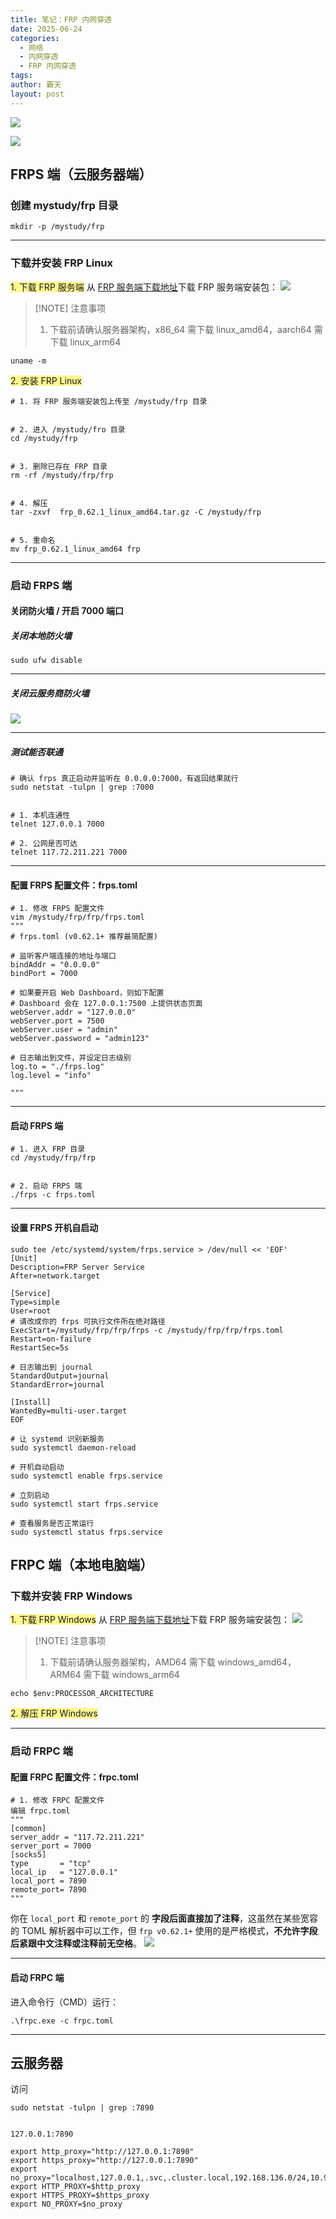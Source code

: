 ```yaml
---
title: 笔记：FRP 内网穿透
date: 2025-06-24
categories:
  - 网络
  - 内网穿透
  - FRP 内网穿透
tags: 
author: 霸天
layout: post
---
```

![](image-20250624100920194.png)

![](image-20250624100936818.png)






## FRPS 端（云服务器端）

### 创建 mystudy/frp 目录

```
mkdir -p /mystudy/frp
```

---

### 下载并安装 FRP Linux

<span style="background:#fff88f">1. 下载 FRP 服务端</span>
从 [FRP 服务端下载地址](https://github.com/fatedier/frp/releases)下载 FRP 服务端安装包：
![](image-20250624101633939.png)

> [!NOTE] 注意事项
> 1. 下载前请确认服务器架构，x86_64 需下载 linux_amd64，aarch64 需下载 linux_arm64
```
uname -m
```


<span style="background:#fff88f">2. 安装 FRP Linux</span>
```
# 1. 将 FRP 服务端安装包上传至 /mystudy/frp 目录


# 2. 进入 /mystudy/fro 目录
cd /mystudy/frp


# 3. 删除已存在 FRP 目录
rm -rf /mystudy/frp/frp


# 4. 解压
tar -zxvf  frp_0.62.1_linux_amd64.tar.gz -C /mystudy/frp


# 5. 重命名
mv frp_0.62.1_linux_amd64 frp
```

----


### 启动 FRPS 端

#### 关闭防火墙 / 开启 7000 端口

##### 关闭本地防火墙

```
sudo ufw disable
```

---


##### 关闭云服务商防火墙
![](image-20250624104543612.png)

---


##### 测试能否联通
```
# 确认 frps 真正启动并监听在 0.0.0.0:7000，有返回结果就行
sudo netstat -tulpn | grep :7000


# 1. 本机连通性
telnet 127.0.0.1 7000

# 2. 公网是否可达
telnet 117.72.211.221 7000
```

---

#### 配置 FRPS 配置文件：frps.toml

```
# 1. 修改 FRPS 配置文件
vim /mystudy/frp/frp/frps.toml
"""
# frps.toml (v0.62.1+ 推荐最简配置)

# 监听客户端连接的地址与端口
bindAddr = "0.0.0.0"
bindPort = 7000

# 如果要开启 Web Dashboard，则如下配置
# Dashboard 会在 127.0.0.1:7500 上提供状态页面
webServer.addr = "127.0.0.0"
webServer.port = 7500
webServer.user = "admin"
webServer.password = "admin123"

# 日志输出到文件，并设定日志级别
log.to = "./frps.log"
log.level = "info"

"""
```

----


#### 启动 FRPS 端

```
# 1. 进入 FRP 目录
cd /mystudy/frp/frp


# 2. 启动 FRPS 端
./frps -c frps.toml
```

---

#### 设置 FRPS 开机自启动

```
sudo tee /etc/systemd/system/frps.service > /dev/null << 'EOF'
[Unit]
Description=FRP Server Service
After=network.target

[Service]
Type=simple
User=root
# 请改成你的 frps 可执行文件所在绝对路径
ExecStart=/mystudy/frp/frp/frps -c /mystudy/frp/frp/frps.toml
Restart=on-failure
RestartSec=5s

# 日志输出到 journal
StandardOutput=journal
StandardError=journal

[Install]
WantedBy=multi-user.target
EOF
```

```
# 让 systemd 识别新服务
sudo systemctl daemon-reload

# 开机自动启动
sudo systemctl enable frps.service

# 立刻启动
sudo systemctl start frps.service

# 查看服务是否正常运行
sudo systemctl status frps.service

```



## FRPC 端（本地电脑端）

### 下载并安装 FRP Windows

<span style="background:#fff88f">1. 下载 FRP Windows</span>
从 [FRP 服务端下载地址](https://github.com/fatedier/frp/releases)下载 FRP 服务端安装包：
![](image-20250624102659401.png)

> [!NOTE] 注意事项
> 1. 下载前请确认服务器架构，AMD64 需下载 windows_amd64，ARM64 需下载 windows_arm64
```
echo $env:PROCESSOR_ARCHITECTURE
```


<span style="background:#fff88f">2. 解压 FRP Windows</span>

----


### 启动 FRPC 端

#### 配置 FRPC 配置文件：frpc.toml

```
# 1. 修改 FRPC 配置文件
编辑 frpc.toml
"""
[common]
server_addr = "117.72.211.221"
server_port = 7000
[socks5]
type       = "tcp"
local_ip   = "127.0.0.1"
local_port = 7890
remote_port= 7890
"""
```
你在 `local_port` 和 `remote_port` 的 **字段后面直接加了注释**，这虽然在某些宽容的 TOML 解析器中可以工作，但 `frp v0.62.1+` 使用的是严格模式，**不允许字段后紧跟中文注释或注释前无空格**。
![](image-20250624110113741.png)

----


#### 启动 FRPC 端
进入命令行（CMD）运行：
```
.\frpc.exe -c frpc.toml
```


---

## 云服务器

访问
```
sudo netstat -tulpn | grep :7890


127.0.0.1:7890

export http_proxy="http://127.0.0.1:7890"
export https_proxy="http://127.0.0.1:7890"
export no_proxy="localhost,127.0.0.1,.svc,.cluster.local,192.168.136.0/24,10.96.0.1,10.244.0.0/16"
export HTTP_PROXY=$http_proxy
export HTTPS_PROXY=$https_proxy
export NO_PROXY=$no_proxy

```